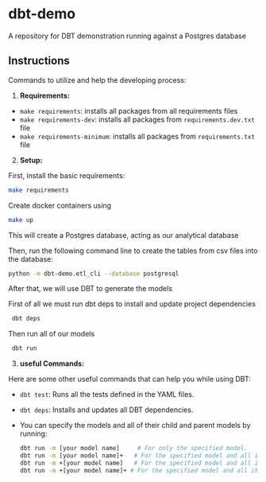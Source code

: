 # dbt-demo
A repository for DBT demonstration running against a Postgres database

## Instructions

Commands to utilize and help the developing process:

1. **Requirements:**
  - `make requirements`: installs all packages from all requirements files
  - `make requirements-dev`: installs all packages from `requirements.dev.txt` file
  - `make requirements-minimum`: installs all packages from `requirements.txt` file


2. **Setup:**

 First, install the basic requirements:
  ```bash
  make requirements
  ```

  Create docker containers using 
  ```bash
  make up
  ```

  This will create a Postgres database, acting as our analytical database

  Then, run the following command line to create the tables from csv files into the database:
  ```bash
  python -m dbt-demo.etl_cli --database postgresql
  ```

  After that, we will use DBT to generate the models 

First of all we must run dbt deps to install and update project dependencies
 ```bash
  dbt deps 
  ```

  Then run all of our models

 ```bash
  dbt run 
  ```

3. **useful Commands:**

Here are some other useful commands that can help you while using DBT:

- `dbt test`: Runs all the tests defined in the YAML files.
- `dbt deps`: Installs and updates all DBT dependencies.
- You can specify the models and all of their child and parent models by running:

  ```bash
  dbt run -m [your model name]     # For only the specified model.
  dbt run -m [your model name]+   # For the specified model and all its child models.
  dbt run -m +[your model name]   # For the specified model and all its parent models.
  dbt run -m +[your model name]+ # For the specified model and all its child and parent models.
